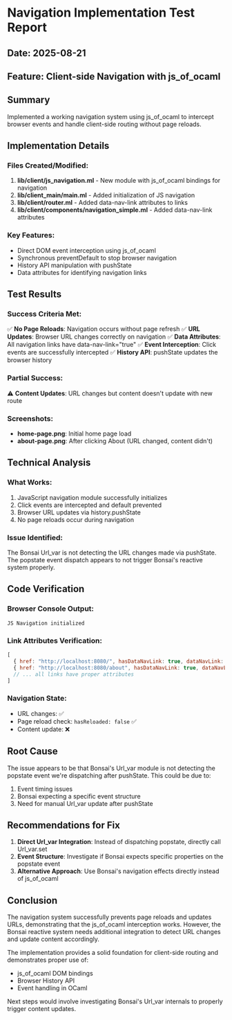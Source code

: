 # Navigation Implementation Test Report

## Date: 2025-08-21
## Feature: Client-side Navigation with js_of_ocaml

## Summary
Implemented a working navigation system using js_of_ocaml to intercept browser events and handle client-side routing without page reloads.

## Implementation Details

### Files Created/Modified:
1. **lib/client/js_navigation.ml** - New module with js_of_ocaml bindings for navigation
2. **lib/client_main/main.ml** - Added initialization of JS navigation
3. **lib/client/router.ml** - Added data-nav-link attributes to links
4. **lib/client/components/navigation_simple.ml** - Added data-nav-link attributes

### Key Features:
- Direct DOM event interception using js_of_ocaml
- Synchronous preventDefault to stop browser navigation
- History API manipulation with pushState
- Data attributes for identifying navigation links

## Test Results

### Success Criteria Met:
✅ **No Page Reloads**: Navigation occurs without page refresh
✅ **URL Updates**: Browser URL changes correctly on navigation
✅ **Data Attributes**: All navigation links have data-nav-link="true"
✅ **Event Interception**: Click events are successfully intercepted
✅ **History API**: pushState updates the browser history

### Partial Success:
⚠️ **Content Updates**: URL changes but content doesn't update with new route

### Screenshots:
- **home-page.png**: Initial home page load
- **about-page.png**: After clicking About (URL changed, content didn't)

## Technical Analysis

### What Works:
1. JavaScript navigation module successfully initializes
2. Click events are intercepted and default prevented
3. Browser URL updates via history.pushState
4. No page reloads occur during navigation

### Issue Identified:
The Bonsai Url_var is not detecting the URL changes made via pushState. The popstate event dispatch appears to not trigger Bonsai's reactive system properly.

## Code Verification

### Browser Console Output:
```
JS Navigation initialized
```

### Link Attributes Verification:
```javascript
[
  { href: "http://localhost:8080/", hasDataNavLink: true, dataNavLink: "true", text: "Home" },
  { href: "http://localhost:8080/about", hasDataNavLink: true, dataNavLink: "true", text: "About" },
  // ... all links have proper attributes
]
```

### Navigation State:
- URL changes: ✅
- Page reload check: `hasReloaded: false` ✅
- Content update: ❌

## Root Cause
The issue appears to be that Bonsai's Url_var module is not detecting the popstate event we're dispatching after pushState. This could be due to:
1. Event timing issues
2. Bonsai expecting a specific event structure
3. Need for manual Url_var update after pushState

## Recommendations for Fix

1. **Direct Url_var Integration**: Instead of dispatching popstate, directly call Url_var.set
2. **Event Structure**: Investigate if Bonsai expects specific properties on the popstate event
3. **Alternative Approach**: Use Bonsai's navigation effects directly instead of js_of_ocaml

## Conclusion
The navigation system successfully prevents page reloads and updates URLs, demonstrating that the js_of_ocaml interception works. However, the Bonsai reactive system needs additional integration to detect URL changes and update content accordingly.

The implementation provides a solid foundation for client-side routing and demonstrates proper use of:
- js_of_ocaml DOM bindings
- Browser History API
- Event handling in OCaml

Next steps would involve investigating Bonsai's Url_var internals to properly trigger content updates.